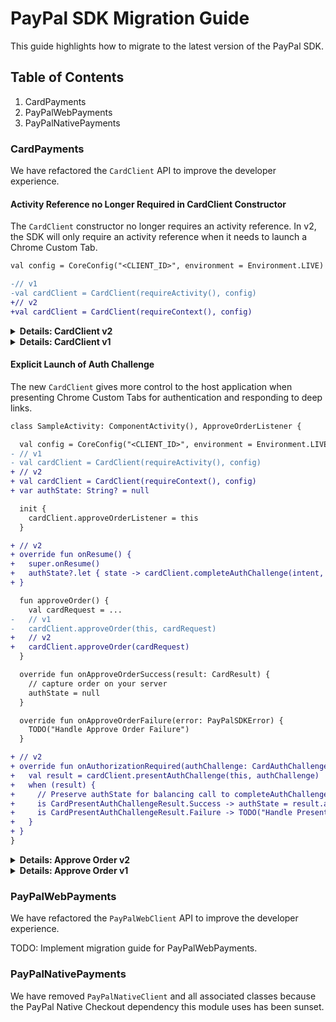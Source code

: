 # PayPal SDK Migration Guide

This guide highlights how to migrate to the latest version of the PayPal SDK.

## Table of Contents

1. CardPayments
1. PayPalWebPayments
1. PayPalNativePayments

### CardPayments

We have refactored the `CardClient` API to improve the developer experience.

#### Activity Reference no Longer Required in CardClient Constructor

The `CardClient` constructor no longer requires an activity reference. In v2, the SDK will only require an activity reference when it needs to launch a Chrome Custom Tab.

```diff
val config = CoreConfig("<CLIENT_ID>", environment = Environment.LIVE)

-// v1
-val cardClient = CardClient(requireActivity(), config)
+// v2
+val cardClient = CardClient(requireContext(), config)
```

<details>
<summary><b>Details: CardClient v2</b></summary>

The new `CardClient` constructor is less restrictive.

For example, it should now be easier to create a `CardClient` instance from within a Jetpack `ViewModel`.

</details>

<details>
<summary><b>Details: CardClient v1</b></summary>

The old `CardClient` constructor requires an activity reference to register lifecycle observers so the SDK can parse incoming deep links internally when the host application comes to the foregound.

Automatic parsing of deep links can have a positive affect on the developer experience, but we've found that internal deep link parsing can be problematic for some app architectures.

</details>

#### Explicit Launch of Auth Challenge

The new `CardClient` gives more control to the host application when presenting Chrome Custom Tabs for authentication and responding to deep links.

```diff
class SampleActivity: ComponentActivity(), ApproveOrderListener {

  val config = CoreConfig("<CLIENT_ID>", environment = Environment.LIVE)
- // v1
- val cardClient = CardClient(requireActivity(), config)
+ // v2
+ val cardClient = CardClient(requireContext(), config)
+ var authState: String? = null

  init {
    cardClient.approveOrderListener = this
  }

+ // v2
+ override fun onResume() {
+   super.onResume()
+   authState?.let { state -> cardClient.completeAuthChallenge(intent, state) }
+ }

  fun approveOrder() {
    val cardRequest = ...
-   // v1
-   cardClient.approveOrder(this, cardRequest)
+   // v2
+   cardClient.approveOrder(cardRequest)
  }

  override fun onApproveOrderSuccess(result: CardResult) {
    // capture order on your server
    authState = null
  }

  override fun onApproveOrderFailure(error: PayPalSDKError) {
    TODO("Handle Approve Order Failure")
  }

+ // v2
+ override fun onAuthorizationRequired(authChallenge: CardAuthChallenge) {
+   val result = cardClient.presentAuthChallenge(this, authChallenge)
+   when (result) {
+     // Preserve authState for balancing call to completeAuthChallenge() in onResume()
+     is CardPresentAuthChallengeResult.Success -> authState = result.authState
+     is CardPresentAuthChallengeResult.Failure -> TODO("Handle Present Auth Challenge Failure")
+   }
+ }
}
```

<details>
<summary><b>Details: Approve Order v2</b></summary>

In v2, the PayPal SDK requires more explicit direction from the host application to successfully complete an authorization challenge. The host app is also responsible for preserving the auth state while the application enters the background.

Once the user has successfully completed the auth challenge via Chrome Custom Tabs, a deep link back into the host app will bring it back into the foreground. The host application can then complete the auth challenge using the deep link intent and the auth state captured when the auth challenge was initially launched.

Making these steps explicit gives the host application integration more flexibility. This added flexibility makes it easier for the SDK to work alongside more modern Jetpack architectures that use ViewModels and Compose UI.

</details>

<details>
<summary><b>Details: Approve Order v1</b></summary>

In v1, the PayPal SDK encapsulates a lot of Chrome Custom Tabs launching and deep link parsing behavior in an effort to streamline the developer experience. We've found in practice that too much encapsulation can lead to highly opinionated components that prevent developers from building apps their own way. We've decided to give merchants more control in v2 to allow app architects to build with fewer restrictions.

</details>

### PayPalWebPayments

We have refactored the `PayPalWebClient` API to improve the developer experience.

TODO: Implement migration guide for PayPalWebPayments.

### PayPalNativePayments

We have removed `PayPalNativeClient` and all associated classes because the PayPal Native Checkout dependency this module uses has been sunset.
